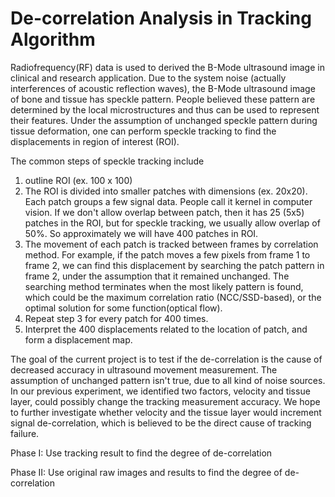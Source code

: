 # De-correlation Analysis in Tracking Algorithm

Radiofrequency(RF) data is used to derived the B-Mode ultrasound image in clinical and research application. Due to the system noise (actually interferences of acoustic reflection waves), the B-Mode ultrasound image of bone and tissue has speckle pattern. People believed these pattern are determined by the local microstructures and thus can be used to represent their features. Under the assumption of unchanged speckle pattern during tissue deformation, one can perform speckle tracking to find the displacements in region of interest (ROI).

The common steps of speckle tracking include
1. outline ROI (ex. 100 x 100)
2. The ROI is divided into smaller patches with dimensions (ex. 20x20). Each patch groups a few signal data. People call it kernel in computer vision. If we don't allow overlap between patch, then it has 25 (5x5) patches in the ROI, but for speckle tracking, we usually allow overlap of 50%. So approximately we will have 400 patches in ROI.
3. The movement of each patch is tracked between frames by correlation method. For example, if the patch moves a few pixels from frame 1 to frame 2, we can find this displacement by searching the patch pattern in frame 2, under the assumption that it remained unchanged. The searching method terminates when the most likely pattern is found, which could be the maximum correlation ratio (NCC/SSD-based), or the optimal solution for some function(optical flow).
4. Repeat step 3 for every patch for 400 times.
5. Interpret the 400 displacements related to the location of patch, and form a displacement map.

The goal of the current project is to test if the de-correlation is the cause of decreased accuracy in ultrasound movement measurement. The assumption of unchanged pattern isn't true, due to all kind of noise sources. In our previous experiment, we identified two factors, velocity and tissue layer, could possibly change the tracking measurement accuracy. We hope to further investigate whether velocity and the tissue layer would increment signal de-correlation, which is believed to be the direct cause of tracking failure.  

Phase I:
Use tracking result to find the degree of de-correlation

Phase II:
Use original raw images and results to find the degree of de-correlation
